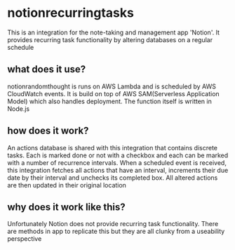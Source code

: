 # notionrecurringtasks
This is an integration for the note-taking and management app 'Notion'. It provides recurring task functionality by altering databases on a regular schedule
## what does it use?
notionrandomthought is runs on AWS Lambda and is scheduled by AWS CloudWatch events. It is build on top of AWS SAM(Serverless Application Model) which also handles deployment. The function itself is written in Node.js
## how does it work?
An actions database is shared with this integration that contains discrete tasks. Each is marked done or not with a checkbox and each can be marked with a number of recurrence intervals. When a scheduled event is received, this integration fetches all actions that have an interval, increments their due date by their interval and unchecks its completed box. All altered actions are then updated in their original location
## why does it work like this?
Unfortunately Notion does not provide recurring task functionality. There are methods in app to replicate this but they are all clunky from a useability perspective
